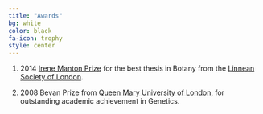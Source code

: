```yaml
---
title: "Awards"
bg: white
color: black
fa-icon: trophy
style: center
---
```


1. 2014 [Irene Manton Prize](http://www.linnean.org/The-Society/awards_and_grants/The+Irene+Manton+Prize) for the best thesis in Botany from the [Linnean Society of London](http://www.linnean.org).

2. 2008 Bevan Prize from [Queen Mary University of London](http://www.sbcs.qmul.ac.uk), for outstanding academic achievement in Genetics.

<script>
  (function(i,s,o,g,r,a,m){i['GoogleAnalyticsObject']=r;i[r]=i[r]||function(){
  (i[r].q=i[r].q||[]).push(arguments)},i[r].l=1*new Date();a=s.createElement(o),
  m=s.getElementsByTagName(o)[0];a.async=1;a.src=g;m.parentNode.insertBefore(a,m)
  })(window,document,'script','//www.google-analytics.com/analytics.js','ga');

  ga('create', 'UA-64425631-1', 'auto');
  ga('send', 'pageview');

</script>

